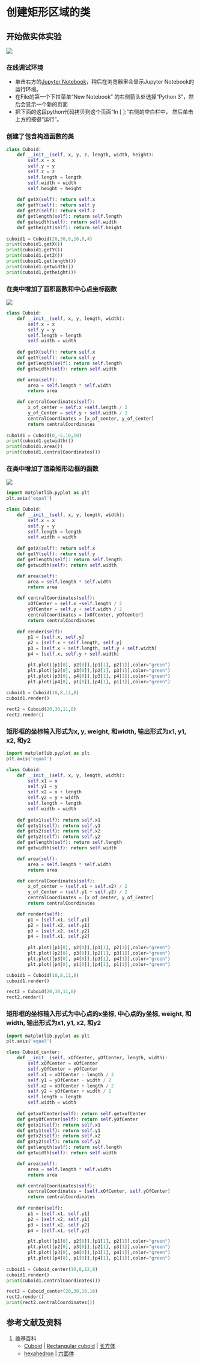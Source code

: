 # 创建矩形区域的类

## 开始做实体实验

![](/images/对长方体的各种操作/创建长方体类/创建长方体的类/1a1.jpg)

### 在线调试环境

- 单击右方的[Jupyter Notebook](https://mybinder.org/v2/gh/ipython/ipython-in-depth/master?filepath=binder/Index.ipynb)，稍后在浏览器里会显示Jupyter Notebook的运行环境。
- 在File的第一个下拉菜单“New Notebook” 的右侧箭头处选择“Python 3”，然后会显示一个新的页面
- 把下面的这段python代码拷贝到这个页面“In [ ]:”右侧的空白栏中， 然后单击上方的按键“运行”。

### 创建了包含构造函数的类

```python
class Cuboid:
    def __init__(self, x, y, z, length, width, height):
        self.x = x
        self.y = y
        self.z = z        
        self.length = length
        self.width = width   
        self.height = height
    
    def getX(self): return self.x
    def getY(self): return self.y
    def getZ(self): return self.z    
    def getlength(self): return self.length
    def getwidth(self): return self.width
    def getheight(self): return self.height
    	
cuboid1 = Cuboid(20,30,8,16,8,4)
print(cuboid1.getX())
print(cuboid1.getY())
print(cuboid1.getZ())
print(cuboid1.getlength())
print(cuboid1.getwidth())
print(cuboid1.getheight())
```

### 在类中增加了面积函数和中心点坐标函数

![](/images/对长方体的各种操作/创建长方体类/创建长方体的类/2a1.jpg)

```python
class Cuboid:
    def __init__(self, x, y, length, width):
        self.x = x
        self.y = y
        self.length = length
        self.width = width        
    
    def getX(self): return self.x
    def getY(self): return self.y
    def getlength(self): return self.length
    def getwidth(self): return self.width

    def area(self):
    	area = self.length * self.width
    	return area

    def centralCoordinates(self):
    	x_of_center = self.x +self.length / 2
    	y_of_Center = self.y + self.width / 2
    	centralCoordinates = [x_of_center, y_of_Center]
    	return centralCoordinates
    	
cuboid1 = Cuboid(0,-5,10,10)
print(cuboid1.getwidth())
print(cuboid1.area())
print(cuboid1.centralCoordinates())
```

### 在类中增加了渲染矩形边框的函数

![](/images/对长方体的各种操作/创建长方体类/创建长方体的类/4a1.jpg)

```python
import matplotlib.pyplot as plt
plt.axis('equal')

class Cuboid:
    def __init__(self, x, y, length, width):
        self.x = x
        self.y = y
        self.length = length
        self.width = width        
    
    def getX(self): return self.x
    def getY(self): return self.y
    def getlength(self): return self.length
    def getwidth(self): return self.width

    def area(self):
    	area = self.length * self.width
    	return area

    def centralCoordinates(self):
    	xOfCenter = self.x +self.length / 2
    	yOfCenter = self.y + self.width / 2
    	centralCoordinates = [xOfCenter, yOfCenter]
    	return centralCoordinates
    	
    def render(self):
        p1 = [self.x, self.y]
        p2 = [self.x + self.length, self.y] 
        p3 = [self.x + self.length, self.y + self.width]
        p4 = [self.x, self.y + self.width]

        plt.plot([p1[0], p2[0]],[p1[1], p2[1]],color="green")
        plt.plot([p2[0], p3[0]],[p2[1], p3[1]],color="green")
        plt.plot([p3[0], p4[0]],[p3[1], p4[1]],color="green")
        plt.plot([p4[0], p1[0]],[p4[1], p1[1]],color="green")	
        
cuboid1 = Cuboid(10,8,11,8)
cuboid1.render()

rect2 = Cuboid(20,30,11,8)
rect2.render()
```

### 矩形框的坐标输入形式为x, y, weight, 和width, 输出形式为x1, y1, x2, 和y2 
```python
import matplotlib.pyplot as plt
plt.axis('equal')

class Cuboid:
    def __init__(self, x, y, length, width):
        self.x1 = x
        self.y1 = y
        self.x2 = x + length
        self.y2 = y + width
        self.length = length
        self.width = width            
    
    def getx1(self): return self.x1
    def gety1(self): return self.y1
    def getx2(self): return self.x2
    def gety2(self): return self.y2
    def getlength(self): return self.length
    def getwidth(self): return self.width

    def area(self):
        area = self.length * self.width
        return area

    def centralCoordinates(self):
        x_of_center = (self.x1 + self.x2) / 2
        y_of_Center = (self.y1 + self.y2) / 2
        centralCoordinates = [x_of_center, y_of_Center]
        return centralCoordinates

    def render(self):
        p1 = [self.x1, self.y1]
        p2 = [self.x2, self.y1] 
        p3 = [self.x2, self.y2]
        p4 = [self.x1, self.y2]
        
        plt.plot([p1[0], p2[0]],[p1[1], p2[1]],color="green")
        plt.plot([p2[0], p3[0]],[p2[1], p3[1]],color="green")
        plt.plot([p3[0], p4[0]],[p3[1], p4[1]],color="green")
        plt.plot([p4[0], p1[0]],[p4[1], p1[1]],color="green")   

cuboid1 = Cuboid(10,8,11,8)
cuboid1.render()

rect2 = Cuboid(20,30,11,8)
rect2.render()
```

### 矩形框的坐标输入形式为中心点的x坐标, 中心点的y坐标, weight, 和width, 输出形式为x1, y1, x2, 和y2
```python
import matplotlib.pyplot as plt
plt.axis('equal')

class Cuboid_center:
    def __init__(self, xOfCenter, yOfCenter, length, width):
        self.xOfCenter = xOfCenter
        self.yOfCenter = yOfCenter
        self.x1 = xOfCenter - length / 2
        self.y1 = yOfCenter - width / 2
        self.x2 = xOfCenter + length / 2
        self.y2 = yOfCenter + width / 2
        self.length = length
        self.width = width        
    
    def getxofCenter(self): return self.getxofCenter
    def getyOfCenter(self): return self.yOfCenter
    def getx1(self): return self.x1
    def gety1(self): return self.y1
    def getx2(self): return self.x2
    def gety2(self): return self.y2
    def getlength(self): return self.length
    def getwidth(self): return self.width

    def area(self):
        area = self.length * self.width
        return area

    def centralCoordinates(self):
        centralCoordinates = [self.xOfCenter, self.yOfCenter]
        return centralCoordinates
        
    def render(self):
        p1 = [self.x1, self.y1]
        p2 = [self.x2, self.y1] 
        p3 = [self.x2, self.y2]
        p4 = [self.x1, self.y2]

        plt.plot([p1[0], p2[0]],[p1[1], p2[1]],color="green")
        plt.plot([p2[0], p3[0]],[p2[1], p3[1]],color="green")
        plt.plot([p3[0], p4[0]],[p3[1], p4[1]],color="green")
        plt.plot([p4[0], p1[0]],[p4[1], p1[1]],color="green")   
        
cuboid1 = Cuboid_center(10,8,12,8)
cuboid1.render()
print(cuboid1.centralCoordinates())

rect2 = Cuboid_center(20,30,16,16)
rect2.render()   
print(rect2.centralCoordinates())
```

## 参考文献及资料

1. 维基百科
	- [Cuboid](https://en.wikipedia.org/wiki/Cuboid) | [Rectangular cuboid](https://en.wikipedia.org/wiki/Cuboid#Rectangular_cuboid) | [长方体](https://zh.wikipedia.org/wiki/长方体) 
	- [hexahedron](https://www.merriam-webster.com/dictionary/hexahedron) | [六面体](https://zh.wikipedia.org/wiki/六面体) 
